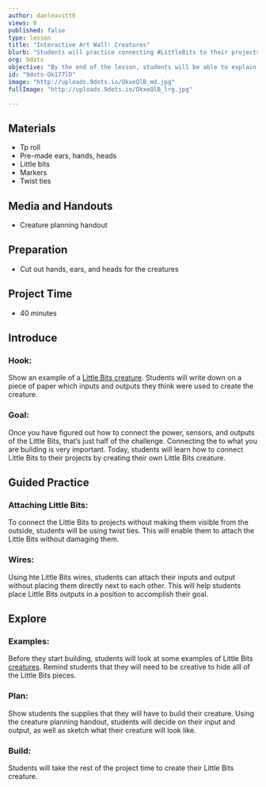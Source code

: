 ```yaml
---
author: danleavitt0
views: 0
published: false
type: lesson
title: "Interactive Art Wall: Creatures"
blurb: "Students will practice connecting #LittleBits to their projects using wires and twist ties by creating a Little Bits creature."
org: 9dots
objective: "By the end of the lesson, students will be able to explain the importance of the Little Bits wires, and create a cardboard creature that incorporates hidden Little Bits pieces."
id: "9dots-Ok177lD"
image: "http://uploads.9dots.io/OkxeQlB_md.jpg"
fullImage: "http://uploads.9dots.io/OkxeQlB_lrg.jpg"

---
```


## Materials

- Tp roll
- Pre-made ears, hands, heads
- Little bits
- Markers
- Twist ties

## Media and Handouts

- Creature planning handout

## Preparation

- Cut out hands, ears, and heads for the creatures

## Project Time

- 40 minutes

## Introduce

### Hook:
Show an example of a [Little Bits creature](http://littlebits.cc/projects/rude-animal). Students will write down on a piece of paper which inputs and outputs they think were used to create the creature.

### Goal:
Once you have figured out how to connect the power, sensors, and outputs of the Little Bits, that’s just half of the challenge.  Connecting the to what you are building is very important. Today, students will learn how to connect Little Bits to their projects by creating their own Little Bits creature.

## Guided Practice

### Attaching Little Bits:
To connect the Little Bits to projects without making them visible from the outside, students will be using twist ties. This will enable them to attach the Little Bits without damaging them.

### Wires:
Using hte Little Bits wires, students can attach their inputs and output without placing them directly next to each other. This will help students place Little Bits outputs in a position to accomplish their goal.

## Explore

### Examples:
Before they start building, students will look at some examples of Little Bits [creatures](https://lb-community.s3.amazonaws.com/uploads/lesson/image/40/large_IMG_1511.JPG). Remind students that they will need to be creative to hide alll of the Little Bits pieces.

### Plan:
Show students the supplies that they will have to build their creature. Using the creature planning handout, students will decide on their input and output, as well as sketch what their creature will look like.

### Build:
Students will take the rest of the project time to create their Little Bits creature.
